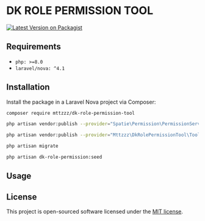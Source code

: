 # DK ROLE PERMISSION TOOL

[![Latest Version on Packagist](https://img.shields.io/packagist/v/mttzzz/dk-role-permission-tool.svg?style=flat-square)](https://packagist.org/packages/mttzzz/dk-role-permission-tool)

## Requirements

- `php: >=8.0`
- `laravel/nova: ^4.1`

## Installation

Install the package in a Laravel Nova project via Composer:

```bash
composer require mttzzz/dk-role-permission-tool
```

```bash
php artisan vendor:publish --provider="Spatie\Permission\PermissionServiceProvider"
```

```bash
php artisan vendor:publish --provider="Mttzzz\DkRolePermissionTool\ToolServiceProvider"
```

```bash
php artisan migrate
```

```bash
php artisan dk-role-permission:seed
```

## Usage


## License

This project is open-sourced software licensed under the [MIT license](LICENSE.md).
